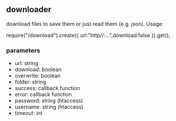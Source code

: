 ## downloader ##

download files to save them or just read them (e.g. json).
Usage:

require("/download").create({
	url:"http//:...",download:false
}).get();


### parameters ###
- url: string
- download: boolean
- overwrite: boolean
- folder: string
- success: callback function
- error: callback function
- password: string (htaccess)
- username: string (htaccess)
- timeout: int
